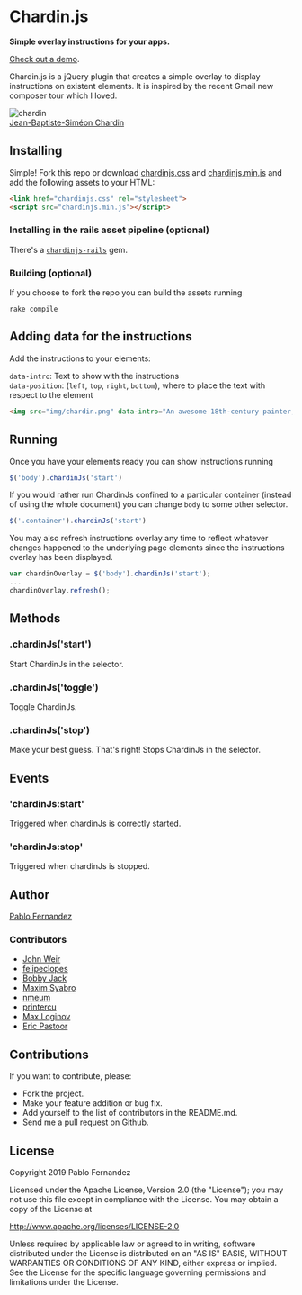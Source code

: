 # Chardin.js

**Simple overlay instructions for your apps.**

[Check out a demo](http://heelhook.github.com/chardin.js/).

Chardin.js is a jQuery plugin that creates a simple overlay to display instructions on existent elements. It is inspired by
the recent Gmail new composer tour which I loved.

![chardin](https://raw.github.com/heelhook/chardin.js/master/example/img/chardin.png "chardin")  
[Jean-Baptiste-Siméon Chardin](http://en.wikipedia.org/wiki/Jean-Baptiste-Sim%C3%A9on_Chardin)

## Installing

Simple! Fork this repo or download [chardinjs.css][0] and [chardinjs.min.js][1] and add the following assets to your HTML:

```HTML
<link href="chardinjs.css" rel="stylesheet">
<script src="chardinjs.min.js"></script>
```

### Installing in the rails asset pipeline (optional) 

There's a [`chardinjs-rails`](https://github.com/heelhook/chardin.js-rails) gem.

### Building (optional)

If you choose to fork the repo you can build the assets running

    rake compile


## Adding data for the instructions

Add the instructions to your elements:

`data-intro`: Text to show with the instructions  
`data-position`: (`left`, `top`, `right`, `bottom`), where to place the text with respect to the element

```HTML
<img src="img/chardin.png" data-intro="An awesome 18th-century painter, who found beauty in everyday, common things." data-position="right" />
```

## Running

Once you have your elements ready you can show instructions running

```Javascript
$('body').chardinJs('start')
```

If you would rather run ChardinJs confined to a particular container (instead of using the whole document) you can
change `body` to some other selector.

```Javascript
$('.container').chardinJs('start')
```

You may also refresh instructions overlay any time to reflect whatever changes happened to the underlying page elements since the instructions overlay has been displayed.

```Javascript
var chardinOverlay = $('body').chardinJs('start');
...
chardinOverlay.refresh();
```

## Methods

### .chardinJs('start')

Start ChardinJs in the selector.

### .chardinJs('toggle')

Toggle ChardinJs.

### .chardinJs('stop')

Make your best guess. That's right! Stops ChardinJs in the selector.

## Events

### 'chardinJs:start'

Triggered when chardinJs is correctly started.

### 'chardinJs:stop'

Triggered when chardinJs is stopped.

## Author

[Pablo Fernandez][2]

### Contributors

 * [John Weir](https://github.com/jweir)
 * [felipeclopes](https://github.com/felipeclopes)
 * [Bobby Jack](https://github.com/fiveminuteargument)
 * [Maxim Syabro](https://github.com/syabro)
 * [nmeum](https://github.com/nmeum)
 * [printercu](https://github.com/printercu)
 * [Max Loginov](https://github.com/maxloginov)
 * [Eric Pastoor](https://github.com/epastoor)

## Contributions

If you want to contribute, please:

  * Fork the project.
  * Make your feature addition or bug fix.
  * Add yourself to the list of contributors in the README.md.
  * Send me a pull request on Github.

## License

Copyright 2019 Pablo Fernandez

Licensed under the Apache License, Version 2.0 (the "License");
you may not use this file except in compliance with the License.
You may obtain a copy of the License at

http://www.apache.org/licenses/LICENSE-2.0

Unless required by applicable law or agreed to in writing, software
distributed under the License is distributed on an "AS IS" BASIS,
WITHOUT WARRANTIES OR CONDITIONS OF ANY KIND, either express or implied.
See the License for the specific language governing permissions and
limitations under the License.

 [0]: https://github.com/heelhook/chardin.js/blob/master/chardinjs.css
 [1]: https://github.com/heelhook/chardin.js/blob/master/chardinjs.min.js
 [2]: https://github.com/heelhook
